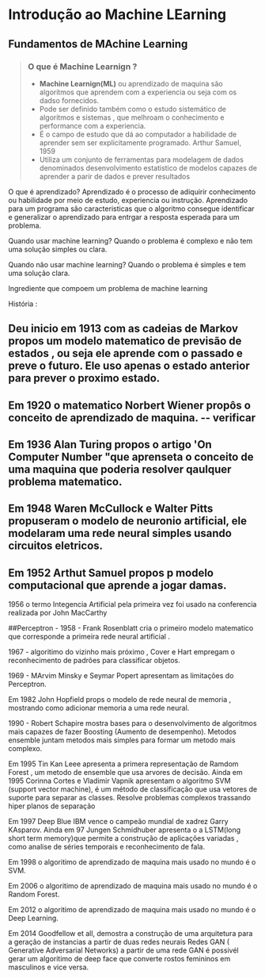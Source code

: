 # Introdução ao Machine LEarning 

## Fundamentos de MAchine Learning 

> ### O que é Machine Learnign ?
>
> - **Machine Learnign(ML)** ou aprendizado de maquina são algoritmos que aprendem com a experiencia ou seja com os dadso fornecidos.
> - Pode ser definido também como o estudo sistemático de algoritmos e sistemas , que melhroam o conhecimento e performance com a experiencia. 
> - É o campo de estudo que dá ao computador a habilidade de aprender sem ser explicitamente programado. Arthur Samuel, 1959
> - Utiliza um conjunto de ferramentas para modelagem de dados denominados desenvolvimento estatistico de modelos capazes de aprender a parir de dados e prever resultados 

O que é aprendizado? 
    Aprendizado é o processo de adiquirir conhecimento ou habilidade por meio de estudo, experiencia ou instrução.
    Aprendizado para um programa são caracteristicas que o algoritmo consegue identificar e generalizar o aprendizado para entrgar a resposta esperada para um problema. 

Quando usar machine learning?
    Quando o problema é complexo e não tem uma solução simples ou clara. 

Quando não usar machine learning?
    Quando o problema é simples e tem uma solução clara.

Ingrediente que compoem um problema de machine learning 
    

História : 

## Deu inicio em 1913 com as cadeias de Markov propos um modelo matematico de previsão de estados , ou seja ele aprende com o passado e preve o futuro. Ele uso apenas o estado anterior para prever o proximo estado. 

## Em 1920 o matematico Norbert Wiener propôs o conceito de aprendizado de maquina. -- verificar 

## Em 1936 Alan Turing propos o artigo 'On Computer Number "que aprenseta o conceito de uma maquina que poderia resolver qaulquer problema matematico. 

## Em 1948 Waren McCullock e Walter Pitts propuseram o modelo de neuronio artificial, ele modelaram uma rede neural simples usando circuitos eletricos. 

## Em 1952 Arthut Samuel propos p modelo computacional que aprende a jogar damas. 

1956 o termo Integencia Artificial pela primeira vez foi usado na conferencia realizada por John MacCarthy

##Perceptron - 1958 - Frank Rosenblatt cria o primeiro modelo matematico que corresponde a primeira rede neural artificial . 

1967 - algoritimo do vizinho mais próximo , Cover e Hart empregam o reconhecimento de padrões para classificar objetos. 

1969 - MArvim Minsky e Seymar Popert apresentam as limitações do Perceptron.

Em 1982 John Hopfield props o modelo de rede neural de memoria , mostrando como adicionar memoria a uma rede neural. 

1990 - Robert Schapire mostra bases para o desenvolvimento de algoritmos mais capazes de fazer Boosting (Aumento de desempenho). Metodos ensemble juntam metodos mais simples para formar um metodo mais complexo. 

Em 1995 Tin Kan Leee apresenta a primera representação de Ramdom Forest , um metodo de ensemble que usa arvores de decisão. 
Ainda em 1995 Corinna Cortes e Vladimir Vapnik apresentam o algoritmo SVM  (support vector machine), é um método de classificação que usa vetores de suporte para separar as classes. Resolve problemas complexos trassando hiper planos de separação 

Em 1997 Deep Blue IBM vence o campeão mundial de xadrez Garry KAsparov. Ainda em 97 Jungen Schmidhuber apresenta o a LSTM(long short term memory)que permite a construção de aplicações variadas , como analise de séries temporais e reconhecimento de fala.

Em 1998 o algoritimo de aprendizado de maquina mais usado no mundo é o SVM.

Em 2006 o algoritimo de aprendizado de maquina mais usado no mundo é o Random Forest.

Em 2012 o algoritimo de aprendizado de maquina mais usado no mundo é o Deep Learning.

Em 2014 Goodfellow et all, demostra a construção de uma arquitetura para a geração de instancias a partir de duas redes neurais Redes GAN ( Generative Adversarial Networks) a partir de uma rede GAN é possivél gerar um algoritimo de deep face que converte rostos femininos em masculinos e vice versa. 


